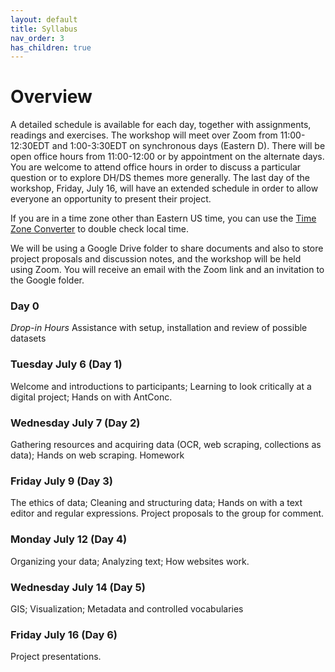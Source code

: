 ```yaml
---
layout: default
title: Syllabus
nav_order: 3
has_children: true
---
```

# Overview

A detailed schedule is available for each day, together with assignments, readings and exercises. The workshop will meet over Zoom from 11:00-12:30EDT  and 1:00-3:30EDT on synchronous days (Eastern D). There will be open office hours from 11:00-12:00 or by appointment on the alternate days. You are welcome to attend office hours in order to discuss a particular question or to explore DH/DS themes more generally. The last day of the workshop, Friday, July 16, will have an extended schedule in order to allow everyone an opportunity to present their project.

If you are in a time zone other than Eastern US time, you can use the [Time Zone Converter](https://www.timeanddate.com/worldclock/converter.html?iso=20210629T150000&p1=878) to double check local time.

We will be using a Google Drive folder to share documents and also to store project proposals and discussion notes, and the workshop will be held using Zoom. You will receive an email with the Zoom link and an invitation to the Google folder.

### Day 0

*Drop-in Hours* Assistance with setup, installation and review of possible datasets

### Tuesday July 6 (Day 1)

Welcome and introductions to participants; Learning to look critically at a digital project; Hands on with AntConc.

###  Wednesday July 7 (Day 2)

Gathering resources and acquiring data (OCR, web scraping, collections as data); Hands on web scraping. Homework

### Friday July 9 (Day 3)

The ethics of data; Cleaning and structuring data; Hands on with a text editor and regular expressions. Project proposals to the group for comment.

### Monday July 12 (Day 4)

Organizing your data; Analyzing text; How websites work.

### Wednesday July 14 (Day 5)

GIS; Visualization; Metadata and controlled vocabularies


### Friday July 16 (Day 6)

Project presentations.

<br/>
